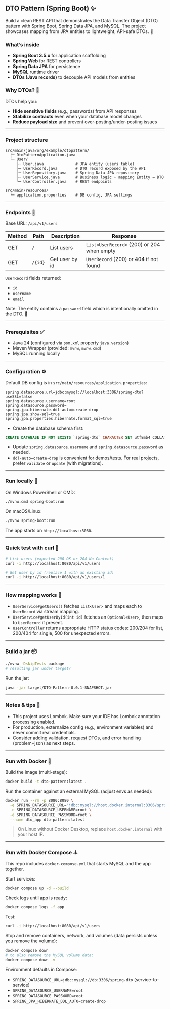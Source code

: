 ## DTO Pattern (Spring Boot) ✨

Build a clean REST API that demonstrates the Data Transfer Object (DTO) pattern with Spring Boot, Spring Data JPA, and MySQL. The project showcases mapping from JPA entities to lightweight, API-safe DTOs. 🚀

### What’s inside

- **Spring Boot 3.5.x** for application scaffolding
- **Spring Web** for REST controllers
- **Spring Data JPA** for persistence
- **MySQL** runtime driver
- **DTOs (Java records)** to decouple API models from entities

### Why DTOs? 🤔

DTOs help you:

- **Hide sensitive fields** (e.g., passwords) from API responses
- **Stabilize contracts** even when your database model changes
- **Reduce payload size** and prevent over-posting/under-posting issues

---

### Project structure

```text
src/main/java/org/example/dtopattern/
  ├─ DtoPatternApplication.java
  └─ User/
     ├─ User.java              # JPA entity (users table)
     ├─ UserRecord.java        # DTO record exposed by the API
     ├─ UserRepository.java    # Spring Data JPA repository
     ├─ UserService.java       # Business logic + mapping Entity → DTO
     └─ UserController.java    # REST endpoints

src/main/resources/
  └─ application.properties    # DB config, JPA settings
```

---

### Endpoints 🧭

Base URL: `/api/v1/users`

| Method | Path    | Description    | Response                                   |
| ------ | ------- | -------------- | ------------------------------------------ |
| GET    | `/`     | List users     | `List<UserRecord>` (200) or 204 when empty |
| GET    | `/{id}` | Get user by id | `UserRecord` (200) or 404 if not found     |

`UserRecord` fields returned:

- `id`
- `username`
- `email`

Note: The entity contains a `password` field which is intentionally omitted in the DTO. 🔐

---

### Prerequisites ✅

- Java 24 (configured via `pom.xml` property `java.version`)
- Maven Wrapper (provided: `mvnw`, `mvnw.cmd`)
- MySQL running locally

---

### Configuration ⚙️

Default DB config is in `src/main/resources/application.properties`:

```properties
spring.datasource.url=jdbc:mysql://localhost:3306/spring-dto?useSSL=false
spring.datasource.username=root
spring.datasource.password=
spring.jpa.hibernate.ddl-auto=create-drop
spring.jpa.show-sql=true
spring.jpa.properties.hibernate.format_sql=true
```

- Create the database schema first:

```sql
CREATE DATABASE IF NOT EXISTS `spring-dto` CHARACTER SET utf8mb4 COLLATE utf8mb4_unicode_ci;
```

- Update `spring.datasource.username` and `spring.datasource.password` as needed.
- `ddl-auto=create-drop` is convenient for demos/tests. For real projects, prefer `validate` or `update` (with migrations).

---

### Run locally 🏃

On Windows PowerShell or CMD:

```bash
./mvnw.cmd spring-boot:run
```

On macOS/Linux:

```bash
./mvnw spring-boot:run
```

The app starts on `http://localhost:8080`.

---

### Quick test with curl 🔎

```bash
# List users (expected 200 OK or 204 No Content)
curl -i http://localhost:8080/api/v1/users

# Get user by id (replace 1 with an existing id)
curl -i http://localhost:8080/api/v1/users/1
```

---

### How mapping works 🧩

- `UserService#getUsers()` fetches `List<User>` and maps each to `UserRecord` via stream mapping.
- `UserService#getUserById(int id)` fetches an `Optional<User>`, then maps to `UserRecord` if present.
- `UserController` returns appropriate HTTP status codes: 200/204 for list, 200/404 for single, 500 for unexpected errors.

---

### Build a jar 📦

```bash
./mvnw -DskipTests package
# resulting jar under target/
```

Run the jar:

```bash
java -jar target/DTO-Pattern-0.0.1-SNAPSHOT.jar
```

---

### Notes & tips 📝

- This project uses Lombok. Make sure your IDE has Lombok annotation processing enabled.
- For production, externalize config (e.g., environment variables) and never commit real credentials.
- Consider adding validation, request DTOs, and error handling (problem+json) as next steps.

---

### Run with Docker 🐳

Build the image (multi-stage):

```bash
docker build -t dto-pattern:latest .
```

Run the container against an external MySQL (adjust envs as needed):

```bash
docker run --rm -p 8080:8080 \
  -e SPRING_DATASOURCE_URL="jdbc:mysql://host.docker.internal:3306/spring-dto?useSSL=false&allowPublicKeyRetrieval=true" \
  -e SPRING_DATASOURCE_USERNAME=root \
  -e SPRING_DATASOURCE_PASSWORD=root \
  --name dto_app dto-pattern:latest
```

> On Linux without Docker Desktop, replace `host.docker.internal` with your host IP.

---

### Run with Docker Compose ⚓

This repo includes `docker-compose.yml` that starts MySQL and the app together.

Start services:

```bash
docker compose up -d --build
```

Check logs until app is ready:

```bash
docker compose logs -f app
```

Test:

```bash
curl -i http://localhost:8080/api/v1/users
```

Stop and remove containers, network, and volumes (data persists unless you remove the volume):

```bash
docker compose down
# to also remove the MySQL volume data:
docker compose down -v
```

Environment defaults in Compose:

- `SPRING_DATASOURCE_URL=jdbc:mysql://db:3306/spring-dto` (service-to-service)
- `SPRING_DATASOURCE_USERNAME=root`
- `SPRING_DATASOURCE_PASSWORD=root`
- `SPRING_JPA_HIBERNATE_DDL_AUTO=create-drop`
